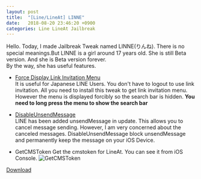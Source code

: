 ```yaml
---
layout: post
title:  "[Line/LineAt] LINNE"
date:   2018-08-20 23:46:20 +0900
categories: Line LineAt Jailbreak
---
```

Hello. Today, I made Jailbreak Tweak named LINNE(りんね). There is no special meanings.But LINNE is a girl around 17 years old. She is still Beta version. And she is Beta version forever.  
By the way, she has useful features.

- [Force Display Link Invitation Menu](https://twitter.com/kotayan_0415/status/1020656364857638912)    
It is useful for Japanese LINE Users. You don't have to logout to use link invitation. All you need to install this tweak to get link invitation menu. However the menu is displayed forcibly so the search bar is hidden. **You need to long press the menu to show the search bar**

- [DisableUnsendMessage](https://twitter.com/kotayan_0415/status/1031128066448187392)  
LINE has been added unsendMessage in update. This allows you to cancel message sending. However, I am very concerned about the canceled messages. DisableUnsendMessage block unsendMessage and permanently keep the message on your iOS Device.

- GetCMSToken
Get the cmstoken for LineAt. You can see it from iOS Console.
![GetCMSToken](https://user-images.githubusercontent.com/16555696/44349439-fdeea700-a4d7-11e8-9a5e-7bc87cef259c.png)


[Download](https://github.com/k0tayan/k0tayan.github.io/raw/master/_files/com.kotayan.linne_0.0.2_iphoneos-arm.deb)
